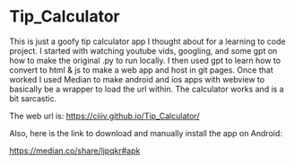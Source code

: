 # Tip_Calculator

This is just a goofy tip calculator app I thought about for a learning to code project. I started with watching youtube vids, googling, and some gpt on how to make the original .py to run locally. I then used gpt to learn how to convert to html & js to make a web app and host in git pages. Once that worked I used Median to make android and ios apps with webview to basically be a wrapper to load the url within. The calculator works and is a bit sarcastic. 

The web url is: https://ciiiv.github.io/Tip_Calculator/

Also, here is the link to download and manually install the app on Android:

https://median.co/share/ljpqkr#apk
